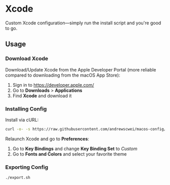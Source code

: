# Xcode

Custom Xcode configuration—simply run the install script and you're good to go.

## Usage

### Download Xcode

Download/Update Xcode from the Apple Developer Portal (more reliable compared to downloading from the macOS App Store):

1. Sign in to https://developer.apple.com/
2. Go to **Downloads** > **Applications**
3. Find **Xcode** and download it

### Installing Config

Install via cURL:

```sh
curl -o- -s https://raw.githubusercontent.com/andrewscwei/macos-config/master/xcode/install.sh | bash
```

Relaunch Xcode and go to **Preferences**:

1. Go to **Key Bindings** and change **Key Binding Set** to *Custom*
2. Go to **Fonts and Colors** and select your favorite theme

### Exporting Config

```sh
./export.sh
```
